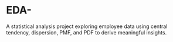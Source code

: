 # EDA-
A statistical analysis project exploring employee data using central tendency, dispersion, PMF, and PDF to derive meaningful insights.

